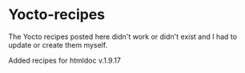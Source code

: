 # Yocto-recipes
The Yocto recipes posted here didn't work or didn't exist and I had to update or create them myself.

Added recipes for
htmldoc v.1.9.17

